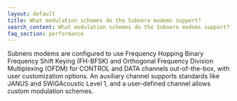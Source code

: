 ```yaml
---
layout: default
title: What modulation schemes do the Subnero modems support?
search_content: What modulation schemes do the Subnero modems support?
faq_section: performance
---
```


Subnero modems are configured to use Frequency Hopping Binary Frequency Shift Keying (FH-BFSK) and Orthogonal Frequency Division Multiplexing (OFDM) for CONTROL and DATA channels out-of-the-box, with user customization options. An auxiliary channel supports standards like JANUS and SWiGAcoustic Level 1, and a user-defined channel allows custom modulation schemes.
